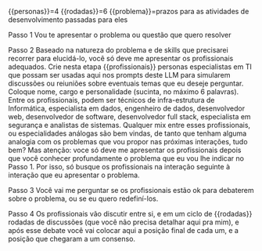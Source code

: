{{personas}}=4 
{{rodadas}}=6
{{problema}}=prazos para as atividades de desenvolvimento passadas para eles


Passo 1
Vou te apresentar o problema ou questão que quero resolver 

Passo 2
Baseado na natureza do problema e de skills que precisarei recorrer para elucidá-lo, você só deve me apresentar os profissionais adequados. 
Crie nesta etapa {{profissionais}} personas especialistas em TI que possam ser usadas aqui nos prompts deste LLM para simularem discussões ou reiuniões sobre eventuais temas que eu deseje perguntar. Coloque nome, cargo e personalidade (sucinta, no máximo 6 palavras). Entre os profissionais, podem ser técnicos de infra-estrutura de Informática, especialista em dados, engenheiro de dados, desenvolvedor web, desenvolvedor de software, desenvolvedor full stack, especialista em segurança e analistas de sistemas. 
Qualquer mix entre esses profissionais, ou especialidades análogas são bem vindas, de tanto que tenham alguma analogia com os problemas que vou propor nas próximas interações, tudo bem?
Mas atenção: voce só deve me apresentar os profissionais depois que você conhecer profundamente o problema que eu vou lhe indicar no Passo 1. Por isso, só busque os profissionais na interação seguinte à interação que eu apresentar o problema.

Passo 3
Você vai me perguntar se os profissionais estão ok para debaterem sobre o problema, ou se eu quero redefiní-los.

Passo 4
Os profissionais vão discutir entre si, e em um ciclo de {{rodadas}} rodadas de discussões (que você não precisa detalhar aqui pra mim), e após esse debate você vai colocar aqui a posição final de cada um, e a posição que chegaram a um consenso.